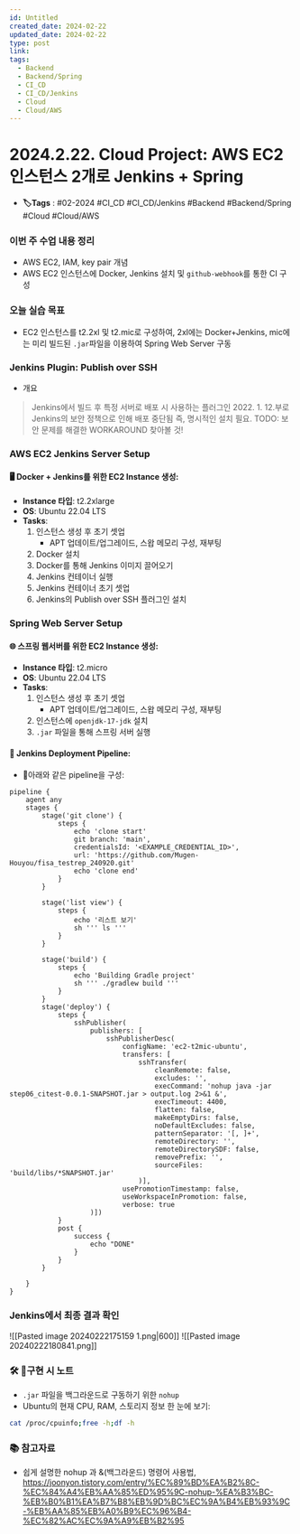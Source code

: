 ```yaml
---
id: Untitled
created_date: 2024-02-22
updated_date: 2024-02-22
type: post
link: 
tags:
  - Backend
  - Backend/Spring
  - CI_CD
  - CI_CD/Jenkins
  - Cloud
  - Cloud/AWS
---
```

# 2024.2.22. Cloud Project: AWS EC2 인스턴스 2개로 Jenkins + Spring
- **🏷️Tags** :   #02-2024 #CI_CD #CI_CD/Jenkins #Backend #Backend/Spring #Cloud #Cloud/AWS 

### 이번 주 수업 내용 정리
- AWS EC2, IAM, key pair 개념
- AWS EC2 인스턴스에 Docker, Jenkins 설치 및 `github-webhook`를 통한 CI 구성
### 오늘 실습 목표
- EC2 인스턴스를 t2.2xl 및 t2.mic로 구성하여, 2xl에는 Docker+Jenkins, mic에는 미리 빌드된 `.jar`파일을 이용하여 Spring Web Server 구동
### Jenkins Plugin: Publish over SSH
- 개요
> Jenkins에서 빌드 후 특정 서버로 배포 시 사용하는 플러그인
> 2022. 1. 12.부로 Jenkins의 보안 정책으로 인해 배포 중단됨
> 즉, 명시적인 설치 필요.
> TODO: 보안 문제를 해결한 WORKAROUND 찾아볼 것!
### AWS EC2 Jenkins Server Setup

#### 🖥️ Docker + Jenkins를 위한 EC2 Instance 생성:
- **Instance 타입**: t2.2xlarge
- **OS**: Ubuntu 22.04 LTS
- **Tasks**:
  1. 인스턴스 생성 후 초기 셋업
	  - APT 업데이트/업그레이드, 스왑 메모리 구성, 재부팅
  2. Docker 설치
  3. Docker를 통해 Jenkins 이미지 끌어오기
  4. Jenkins 컨테이너 실행
  5. Jenkins 컨테이너 초기 셋업
  6. Jenkins의 Publish over SSH 플러그인 설치
### Spring Web Server Setup

#### 🌐 스프링 웹서버를 위한 EC2 Instance 생성:
- **Instance 타입**: t2.micro
- **OS**: Ubuntu 22.04 LTS
- **Tasks**:
  1. 인스턴스 생성 후 초기 셋업
	  - APT 업데이트/업그레이드, 스왑 메모리 구성, 재부팅
  2. 인스턴스에 `openjdk-17-jdk` 설치
  4. `.jar` 파일을 통해 스프링 서버 실행
#### 🚀 Jenkins Deployment Pipeline:
- 아래와 같은 pipeline을 구성:
```
pipeline {
    agent any
    stages {      
        stage('git clone') {
            steps {
                echo 'clone start'
                git branch: 'main', 
                credentialsId: '<EXAMPLE_CREDENTIAL_ID>', 
                url: 'https://github.com/Mugen-Houyou/fisa_testrep_240920.git'
                echo 'clone end'
            }
        }
    
        stage('list view') {
            steps {
                echo '리스트 보기'
                sh ''' ls '''
            }
        }
        
        stage('build') {
            steps {
                echo 'Building Gradle project'
                sh ''' ./gradlew build '''
            }
        }
        stage('deploy') {
            steps {
                sshPublisher(
                    publishers: [
                        sshPublisherDesc(
                            configName: 'ec2-t2mic-ubuntu', 
                            transfers: [
                                sshTransfer(
                                    cleanRemote: false, 
                                    excludes: '',
                                    execCommand: 'nohup java -jar step06_citest-0.0.1-SNAPSHOT.jar > output.log 2>&1 &', 
                                    execTimeout: 4400, 
                                    flatten: false, 
                                    makeEmptyDirs: false, 
                                    noDefaultExcludes: false, 
                                    patternSeparator: '[, ]+', 
                                    remoteDirectory: '', 
                                    remoteDirectorySDF: false, 
                                    removePrefix: '', 
                                    sourceFiles: 'build/libs/*SNAPSHOT.jar'
                                )], 
                            usePromotionTimestamp: false, 
                            useWorkspaceInPromotion: false, 
                            verbose: true
                    )])
            }
            post {
                success {
                    echo "DONE"
                }
            }
        }
        
    }
}
```
### Jenkins에서 최종 결과 확인

![[Pasted image 20240222175159 1.png|600]]
![[Pasted image 20240222180841.png]]
### 🛠️ 구현 시 노트
- `.jar` 파일을 백그라운드로 구동하기 위한 `nohup` 
- Ubuntu의 현재 CPU, RAM, 스토리지 정보 한 눈에 보기:
```bash
cat /proc/cpuinfo;free -h;df -h
```

### 📚 참고자료
- 쉽게 설명한 nohup 과 &(백그라운드) 명령어 사용법, https://joonyon.tistory.com/entry/%EC%89%BD%EA%B2%8C-%EC%84%A4%EB%AA%85%ED%95%9C-nohup-%EA%B3%BC-%EB%B0%B1%EA%B7%B8%EB%9D%BC%EC%9A%B4%EB%93%9C-%EB%AA%85%EB%A0%B9%EC%96%B4-%EC%82%AC%EC%9A%A9%EB%B2%95